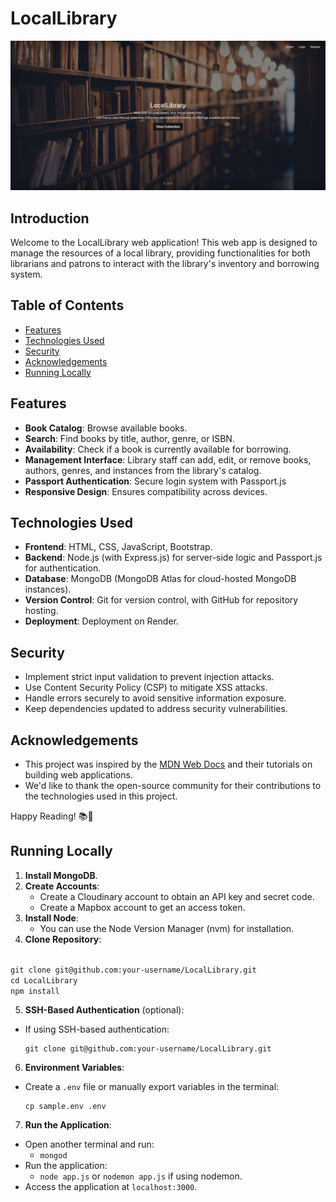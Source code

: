 # LocalLibrary 

![Library Image](public/images/LocalLibraryApp.png)

<!-- Live app: https://locallibrary-5sbd.onrender.com/ -->

## Introduction

Welcome to the LocalLibrary web application! This web app is designed to manage the resources of a local library, providing functionalities for both librarians and patrons to interact with the library's inventory and borrowing system.

## Table of Contents
- [Features](#features)
- [Technologies Used](#technologies-used)
- [Security](#security)
- [Acknowledgements](#acknowledgements)
- [Running Locally](#running-locally)

## Features

- **Book Catalog**: Browse available books.
- **Search**: Find books by title, author, genre, or ISBN.
- **Availability**: Check if a book is currently available for borrowing.
- **Management Interface**: Library staff can add, edit, or remove books, authors, genres, and instances from the library's catalog.
- **Passport Authentication**: Secure login system with Passport.js
- **Responsive Design**: Ensures compatibility across devices.

## Technologies Used

- **Frontend**: HTML, CSS, JavaScript, Bootstrap.
- **Backend**: Node.js (with Express.js) for server-side logic and Passport.js for authentication.
- **Database**: MongoDB (MongoDB Atlas for cloud-hosted MongoDB instances).
- **Version Control**: Git for version control, with GitHub for repository hosting.
- **Deployment**: Deployment on Render.

## Security

- Implement strict input validation to prevent injection attacks.
- Use Content Security Policy (CSP) to mitigate XSS attacks.
- Handle errors securely to avoid sensitive information exposure.
- Keep dependencies updated to address security vulnerabilities.

## Acknowledgements

- This project was inspired by the [MDN Web Docs](https://developer.mozilla.org/en-US/docs/Web) and their tutorials on building web applications.
- We'd like to thank the open-source community for their contributions to the technologies used in this project.

Happy Reading! 📚📖

## Running Locally

1. **Install MongoDB**.
2. **Create Accounts**:
   - Create a Cloudinary account to obtain an API key and secret code.
   - Create a Mapbox account to get an access token.
3. **Install Node**:
   - You can use the Node Version Manager (nvm) for installation.
4. **Clone Repository**:
<code>
git clone git@github.com:your-username/LocalLibrary.git
cd LocalLibrary
npm install
</code>

5. **SSH-Based Authentication** (optional):
- If using SSH-based authentication:
  ```
  git clone git@github.com:your-username/LocalLibrary.git
  ```
6. **Environment Variables**:
- Create a `.env` file or manually export variables in the terminal:
  ```
  cp sample.env .env
  ```
7. **Run the Application**:
- Open another terminal and run:
  - `mongod`
- Run the application:
  - `node app.js` or `nodemon app.js` if using nodemon.
- Access the application at `localhost:3000`.

